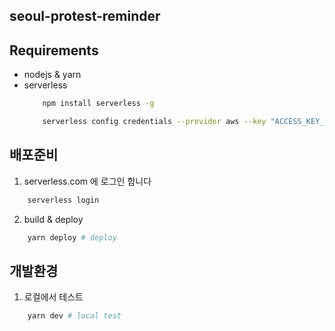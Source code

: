 ## seoul-protest-reminder

## Requirements

- nodejs & yarn
- serverless
    ```bash
        npm install serverless -g

        serverless config credentials --provider aws --key "ACCESS_KEY_ID" --secret "AWS_SECRET_ACCESS_KEY"
    ```


## 배포준비

1. serverless.com 에 로그인 합니다

```bash
    serverless login
```

2. build & deploy

```bash
    yarn deploy # deploy
```

## 개발환경

1. 로컬에서 테스트

```bash
    yarn dev # local test
```
